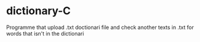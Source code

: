 # dictionary-C
Programme that upload .txt doctionari file and check another texts in .txt for words that isn't in the dictionari
